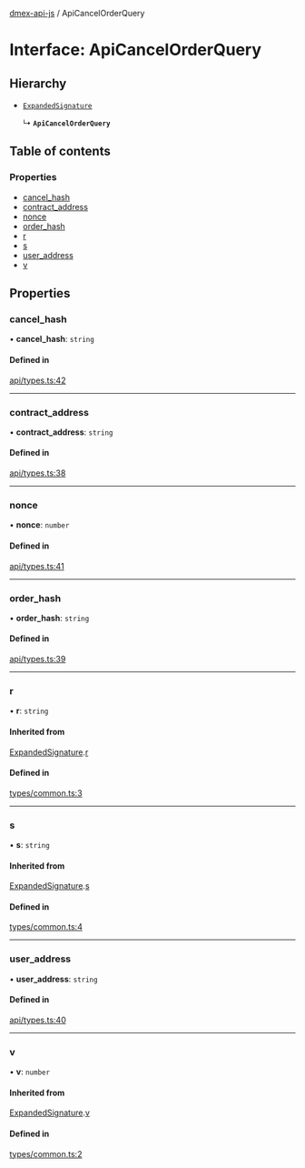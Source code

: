 [dmex-api-js](../README.md) / ApiCancelOrderQuery

# Interface: ApiCancelOrderQuery

## Hierarchy

- [`ExpandedSignature`](ExpandedSignature.md)

  ↳ **`ApiCancelOrderQuery`**

## Table of contents

### Properties

- [cancel\_hash](ApiCancelOrderQuery.md#cancel_hash)
- [contract\_address](ApiCancelOrderQuery.md#contract_address)
- [nonce](ApiCancelOrderQuery.md#nonce)
- [order\_hash](ApiCancelOrderQuery.md#order_hash)
- [r](ApiCancelOrderQuery.md#r)
- [s](ApiCancelOrderQuery.md#s)
- [user\_address](ApiCancelOrderQuery.md#user_address)
- [v](ApiCancelOrderQuery.md#v)

## Properties

### cancel\_hash

• **cancel\_hash**: `string`

#### Defined in

[api/types.ts:42](https://github.com/dmex-app/node-api-js/blob/2403db6/src/api/types.ts#L42)

___

### contract\_address

• **contract\_address**: `string`

#### Defined in

[api/types.ts:38](https://github.com/dmex-app/node-api-js/blob/2403db6/src/api/types.ts#L38)

___

### nonce

• **nonce**: `number`

#### Defined in

[api/types.ts:41](https://github.com/dmex-app/node-api-js/blob/2403db6/src/api/types.ts#L41)

___

### order\_hash

• **order\_hash**: `string`

#### Defined in

[api/types.ts:39](https://github.com/dmex-app/node-api-js/blob/2403db6/src/api/types.ts#L39)

___

### r

• **r**: `string`

#### Inherited from

[ExpandedSignature](ExpandedSignature.md).[r](ExpandedSignature.md#r)

#### Defined in

[types/common.ts:3](https://github.com/dmex-app/node-api-js/blob/2403db6/src/types/common.ts#L3)

___

### s

• **s**: `string`

#### Inherited from

[ExpandedSignature](ExpandedSignature.md).[s](ExpandedSignature.md#s)

#### Defined in

[types/common.ts:4](https://github.com/dmex-app/node-api-js/blob/2403db6/src/types/common.ts#L4)

___

### user\_address

• **user\_address**: `string`

#### Defined in

[api/types.ts:40](https://github.com/dmex-app/node-api-js/blob/2403db6/src/api/types.ts#L40)

___

### v

• **v**: `number`

#### Inherited from

[ExpandedSignature](ExpandedSignature.md).[v](ExpandedSignature.md#v)

#### Defined in

[types/common.ts:2](https://github.com/dmex-app/node-api-js/blob/2403db6/src/types/common.ts#L2)
